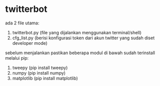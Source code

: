 # twitterbot

ada 2 file utama:
1. twitterbot.py (file yang dijalankan menggunakan terminal/shell)
2. cfg_list.py (berisi konfigurasi token dari akun twitter yang sudah diset developer mode)

sebelum menjalankan pastikan beberapa modul di bawah sudah terinstall melalui pip:
1. tweepy (pip install tweepy)
2. numpy (pip install numpy)
3. matplotlib (pip install matplotlib)
